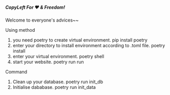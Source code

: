 ##### CopyLeft For ❤️ & Freedom!
Welcome to everyone's advices~~

Using method
1. you need poetry to create virtual environment. pip install poetry
2. enter your directory to install environment according to .toml file. poetry install
3. enter your virtual environment. poetry shell
4. start your website. poetry run run

Command
1. Clean up your database. poetry run init_db
2. Initialise dababase. poetry run init_data
